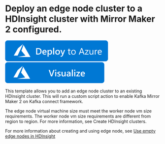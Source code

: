 # Deploy an edge node cluster to a HDInsight cluster with Mirror Maker 2 configured.

[![Deploy To Azure](https://raw.githubusercontent.com/Azure/azure-quickstart-templates/master/1-CONTRIBUTION-GUIDE/images/deploytoazure.svg?sanitize=true)](https://portal.azure.com/#create/Microsoft.Template/uri/[https://raw.githubusercontent.com/mohapatrasambit/HDInsightKafkaMirrorMaker2/master/azuredeploy.json](https://github.com/mohapatrasambit/HDInsightKafkaMirrorMaker2/raw/master/scripts/SetupKafkaMirrorMaker2.sh))  [![Visualize](https://raw.githubusercontent.com/Azure/azure-quickstart-templates/master/1-CONTRIBUTION-GUIDE/images/visualizebutton.svg?sanitize=true)](http://armviz.io/#/?load=https%3A%2F%2Fraw.githubusercontent.com%2FAzure%2Fazure-quickstart-templates%2Fmaster%2F101-hdinsight-linux-add-edge-node%2Fazuredeploy.json)

This template allows you to add an edge node cluster to an existing HDInsight cluster. This will run a custom script action to enable Kafka Mirror Maker 2 on Kafka connect framework. 

The edge node virtual machine size must meet the worker node vm size requirements. The worker node vm size requirements are different from region to region. For more information, see Create HDInsight clusters.

For more information about creating and using edge node, see <a href="https://docs.microsoft.com/azure/hdinsight/hdinsight-apps-use-edge-node">Use empty edge nodes in HDInsight


